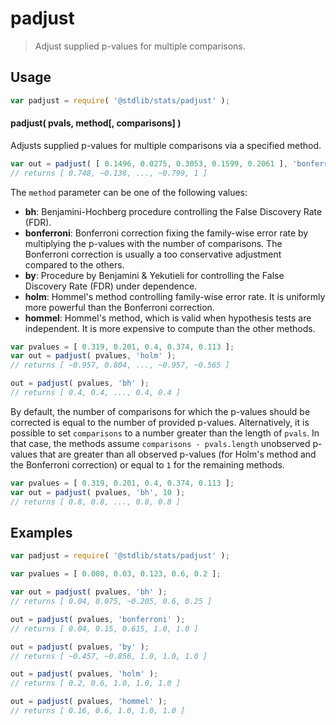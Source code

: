 <!--

@license Apache-2.0

Copyright (c) 2020 The Stdlib Authors.

Licensed under the Apache License, Version 2.0 (the "License");
you may not use this file except in compliance with the License.
You may obtain a copy of the License at

   http://www.apache.org/licenses/LICENSE-2.0

Unless required by applicable law or agreed to in writing, software
distributed under the License is distributed on an "AS IS" BASIS,
WITHOUT WARRANTIES OR CONDITIONS OF ANY KIND, either express or implied.
See the License for the specific language governing permissions and
limitations under the License.

-->

# padjust

> Adjust supplied p-values for multiple comparisons.

<section class="usage">

## Usage

```javascript
var padjust = require( '@stdlib/stats/padjust' );
```

#### padjust( pvals, method\[, comparisons] )

Adjusts supplied p-values for multiple comparisons via a specified method.

```javascript
var out = padjust( [ 0.1496, 0.0275, 0.3053, 0.1599, 0.2061 ], 'bonferroni' );
// returns [ 0.748, ~0.138, ..., ~0.799, 1 ]
```

The `method` parameter can be one of the following values:

-   **bh**: Benjamini-Hochberg procedure controlling the False Discovery Rate (FDR).
-   **bonferroni**: Bonferroni correction fixing the family-wise error rate by multiplying the p-values with the number of comparisons. The Bonferroni correction is usually a too conservative adjustment compared to the others.
-   **by**: Procedure by Benjamini & Yekutieli for controlling the False Discovery Rate (FDR) under dependence.
-   **holm**: Hommel's method controlling family-wise error rate. It is uniformly more powerful than the Bonferroni correction.
-   **hommel**: Hommel's method, which is valid when hypothesis tests are independent. It is more expensive to compute than the other methods.

```javascript
var pvalues = [ 0.319, 0.201, 0.4, 0.374, 0.113 ];
var out = padjust( pvalues, 'holm' );
// returns [ ~0.957, 0.804, ..., ~0.957, ~0.565 ]

out = padjust( pvalues, 'bh' );
// returns [ 0.4, 0.4, ..., 0.4, 0.4 ]
```

By default, the number of comparisons for which the p-values should be
corrected is equal to the number of provided p-values. Alternatively, it is
possible to set `comparisons` to a number greater than the length of
`pvals`. In that case, the methods assume `comparisons - pvals.length`
unobserved p-values that are greater than all observed p-values (for Holm's
method and the Bonferroni correction) or equal to `1` for the remaining methods.

```javascript
var pvalues = [ 0.319, 0.201, 0.4, 0.374, 0.113 ];
var out = padjust( pvalues, 'bh', 10 );
// returns [ 0.8, 0.8, ..., 0.8, 0.8 ]
```

</section>

<!-- /.usage -->

<section class="examples">

## Examples

<!-- eslint no-undef: "error" -->

```javascript
var padjust = require( '@stdlib/stats/padjust' );

var pvalues = [ 0.008, 0.03, 0.123, 0.6, 0.2 ];

var out = padjust( pvalues, 'bh' );
// returns [ 0.04, 0.075, ~0.205, 0.6, 0.25 ]

out = padjust( pvalues, 'bonferroni' );
// returns [ 0.04, 0.15, 0.615, 1.0, 1.0 ]

out = padjust( pvalues, 'by' );
// returns [ ~0.457, ~0.856, 1.0, 1.0, 1.0 ]

out = padjust( pvalues, 'holm' );
// returns [ 0.2, 0.6, 1.0, 1.0, 1.0 ]

out = padjust( pvalues, 'hommel' );
// returns [ 0.16, 0.6, 1.0, 1.0, 1.0 ]
```

</section>

<!-- /.examples -->

<section class="references">

</section>

<!-- /.references -->

<!-- Section for related `stdlib` packages. Do not manually edit this section, as it is automatically populated. -->

<section class="related">

</section>

<!-- /.related -->

<!-- Section for all links. Make sure to keep an empty line after the `section` element and another before the `/section` close. -->

<section class="links">

</section>

<!-- /.links -->
